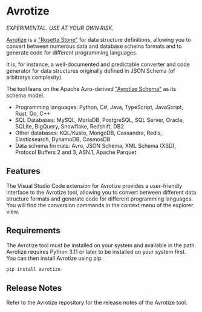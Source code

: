 # Avrotize 

*EXPERIMENTAL. USE AT YOUR OWN RISK.*

[Avrotize](https://github.com/clemensv/avrotize) is a
["Rosetta Stone"](https://en.wikipedia.org/wiki/Rosetta_Stone) for data
structure definitions, allowing you to convert between numerous data and
database schema formats and to generate code for different programming
languages.

It is, for instance, a well-documented and predictable converter and code
generator for data structures originally defined in JSON Schema (of arbitrarys
complexity).

The tool leans on the Apache Avro-derived
["Avrotize Schema"](https://github.com/clemensv/avrotize/specs) as its schema
model.

  - Programming languages: Python, C#, Java, TypeScript, JavaScript, Rust, Go, C++
  - SQL Databases: MySQL, MariaDB, PostgreSQL, SQL Server, Oracle, SQLite, BigQuery, Snowflake, Redshift, DB2
  - Other databases: KQL/Kusto, MongoDB, Cassandra, Redis, Elasticsearch, DynamoDB, CosmosDB
  - Data schema formats: Avro, JSON Schema, XML Schema (XSD), Protocol Buffers 2
    and 3, ASN.1, Apache Parquet

## Features

The Visual Studio Code extension for Avrotize provides a user-friendly interface
to the Avrotize tool, allowing you to convert between different data structure
formats and generate code for different programming languages. You will find the
conversion commands in the context menu of the explorer view.

## Requirements

The Avrotize tool must be installed on your system and available in the path.
Avrotize requires Python 3.11 or later to be installed on your system first. You
can then install Avrotize using pip:

```bash
pip install avrotize
``` 


## Release Notes

Refer to the Avrotize repository for the release notes of the Avrotize tool.
